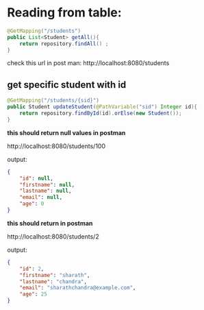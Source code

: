 # Reading from table:

``` java
@GetMapping("/students")
public List<Student> getAll(){
    return repository.findAll() ;
}
```
check this url in post man: 
http://localhost:8080/students

## get specific student with id

``` java
@GetMapping("/students/{sid}")
public Student updateStudent(@PathVariable("sid") Integer id){
    return repository.findById(id).orElse(new Student());
}
```

**this should return null values in postman**   

http://localhost:8080/students/100

output:
``` json
{
    "id": null,
    "firstname": null,
    "lastname": null,
    "email": null,
    "age": 0
}
```
**this should return in postman** 

http://localhost:8080/students/2

output:
``` json
{
    "id": 2,
    "firstname": "sharath",
    "lastname": "chandra",
    "email": "sharathchandra@example.com",
    "age": 25
}
```


